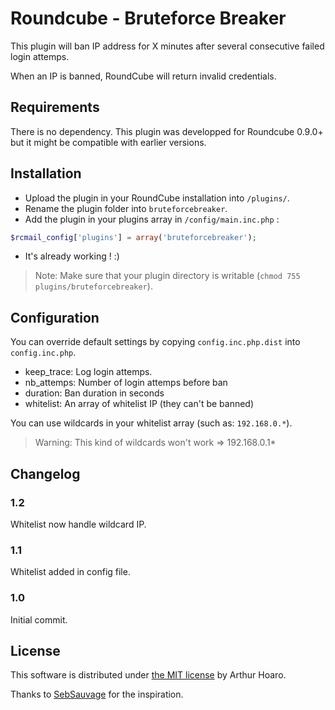 # Roundcube - Bruteforce Breaker

This plugin will ban IP address for X minutes after several consecutive failed login attemps.

When an IP is banned, RoundCube will return invalid credentials.

## Requirements

There is no dependency. This plugin was developped for Roundcube 0.9.0+ but it might be compatible with earlier versions.

## Installation

 * Upload the plugin in your RoundCube installation into `/plugins/`.
 * Rename the plugin folder into `bruteforcebreaker`.
 * Add the plugin in your plugins array in `/config/main.inc.php` :
 
```php
$rcmail_config['plugins'] = array('bruteforcebreaker');
```
 * It's already working ! :)

> Note: Make sure that your plugin directory is writable (`chmod 755 plugins/bruteforcebreaker`).

## Configuration

You can override default settings by copying `config.inc.php.dist` into `config.inc.php`.

 * keep_trace: Log login attemps.
 * nb_attemps: Number of login attemps before ban
 * duration: Ban duration in seconds
 * whitelist: An array of whitelist IP (they can't be banned)

You can use wildcards in your whitelist array (such as: `192.168.0.*`).

> Warning: This kind of wildcards won't work => 192.168.0.1*

## Changelog

### 1.2

Whitelist now handle wildcard IP.

### 1.1

Whitelist added in config file.

### 1.0

Initial commit.

## License

This software is distributed under [the MIT license](http://git.hoa.ro/arthur/rc-plugin-bruteforce-breaker/blob/master/LICENSE.md) by Arthur Hoaro.

Thanks to [SebSauvage](https://github.com/sebsauvage/) for the inspiration.